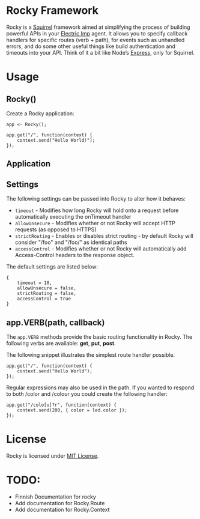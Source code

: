 # Rocky Framework
Rocky is a [Squirrel](http://squirrel-lang.org) framework aimed at simplifying the process of building powerful APIs in your [Electric Imp](http://electricimp.com) agent. It allows you to specify callback handlers for specific routes (verb + path), for events such as unhandled errors, and do some other useful things like build authentication and timeouts into your API. Think of it a bit like Node’s [Express](http://expressjs.com), only for Squirrel.

# Usage

## Rocky()
Create a Rocky application:

```
app <- Rocky();

app.get("/", function(context) {
	context.send("Hello World!");
});
```

## Application

## Settings
The following settings can be passed into Rocky to alter how it behaves:

- ```timeout``` - Modifies how long Rocky will hold onto a request before automatically executing the onTimeout handler
- ```allowUnsecure``` - Modifies whether or not Rocky will accept HTTP requests (as opposed to HTTPS)
- ```strictRouting``` - Enables or disables strict routing - by default Rocky will consider "/foo" and "/foo/" 	as identical paths
- ```accessControl``` - Modifies whether or not Rocky will automatically add Access-Control headers to the response object.

The default settings are listed below:

```
{
	timeout = 10,
	allowUnsecure = false,
	strictRouting = false,
	accessControl = true
}
```

## app.VERB(path, callback)
The ```app.VERB``` methods provide the basic routing functionality in Rocky. The following verbs are available: **get**, **put**, **post**.


The following snippet illustrates the simplest route handler possible.

```
app.get("/", function(context) {
	context.send("Hello World");
});
```

Regular expressions may also be used in the path. If you wanted to respond to both /color and /colour you could create the following handler:

```
app.get("/colo[u]?r", function(context) {
	context.send(200, { color = led.color });
});
```

# License
Rocky is licensed under [MIT License](./LICENSE).

# TODO:
- Finnish Documentation for rocky
- Add documentation for Rocky.Route
- Add documentation for Rocky.Context
